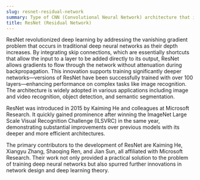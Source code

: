 ```yaml
---
slug: resnet-residual-network
summary: Type of CNN (Convolutional Neural Network) architecture that introduces residual learning to facilitate the training of much deeper networks by utilizing shortcut connections or skip connections that allow the gradient to bypass some layers.
title: ResNet (Residual Network)
---
```


ResNet revolutionized deep learning by addressing the vanishing gradient problem that occurs in traditional deep neural networks as their depth increases. By integrating skip connections, which are essentially shortcuts that allow the input to a layer to be added directly to its output, ResNet allows gradients to flow through the network without attenuation during backpropagation. This innovation supports training significantly deeper networks—versions of ResNet have been successfully trained with over 100 layers—enhancing performance on complex tasks like image recognition. The architecture is widely adopted in various applications including image and video recognition, object detection, and semantic segmentation.

ResNet was introduced in 2015 by Kaiming He and colleagues at Microsoft Research. It quickly gained prominence after winning the ImageNet Large Scale Visual Recognition Challenge (ILSVRC) in the same year, demonstrating substantial improvements over previous models with its deeper and more efficient architectures.

The primary contributors to the development of ResNet are Kaiming He, Xiangyu Zhang, Shaoqing Ren, and Jian Sun, all affiliated with Microsoft Research. Their work not only provided a practical solution to the problem of training deep neural networks but also spurred further innovations in network design and deep learning theory.